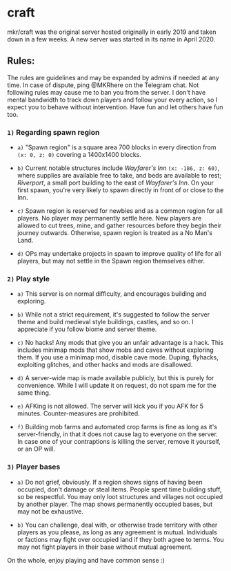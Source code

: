 # craft

mkr/craft was the original server hosted originally in early 2019 and taken down in a few weeks. A new server was started in its name in April 2020.

## Rules:

The rules are guidelines and may be expanded by admins if needed at any time. In case of dispute, ping @MKRhere on the Telegram chat. Not following rules may cause me to ban you from the server. I don't have mental bandwidth to track down players and follow your every action, so I expect you to behave without intervention. Have fun and let others have fun too.

### `1)` Regarding spawn region

- `a)` "Spawn region" is a square area 700 blocks in every direction from `(x: 0, z: 0)` covering a 1400x1400 blocks.

- `b)` Current notable structures include _Wayfarer's Inn_ `(x: -186, z: 60)`, where supplies are available free to take, and beds are available to rest; _Riverport_, a small port building to the east of _Wayfarer's Inn_. On your first spawn, you're very likely to spawn directly in front of or close to the Inn.

- `c)` Spawn region is reserved for newbies and as a common region for all players. No player may permanently settle here. New players are allowed to cut trees, mine, and gather resources before they begin their journey outwards. Otherwise, spawn region is treated as a No Man's Land.

- `d)` OPs may undertake projects in spawn to improve quality of life for all players, but may not settle in the Spawn region themselves either.

### `2)` Play style

- `a)` This server is on normal difficulty, and encourages building and exploring.

- `b)` While not a strict requirement, it's suggested to follow the server theme and build medieval style buildings, castles, and so on. I appreciate if you follow biome and server theme.

- `c)` No hacks! Any mods that give you an unfair advantage is a hack. This includes minimap mods that show mobs and caves without exploring them. If you use a minimap mod, disable cave mode. Duping, flyhacks, exploiting glitches, and other hacks and mods are disallowed.

- `d)` A server-wide map is made available publicly, but this is purely for convenience. While I will update it on request, do not spam me for the same thing.

- `e)` AFKing is not allowed. The server will kick you if you AFK for 5 minutes. Counter-measures are prohibited.

- `f)` Building mob farms and automated crop farms is fine as long as it's server-friendly, in that it does not cause lag to everyone on the server. In case one of your contraptions is killing the server, remove it yourself, or an OP will.

### `3)` Player bases

- `a)` Do not grief, obviously. If a region shows signs of having been occupied, don't damage or steal items. People spent time building stuff, so be respectful. You may only loot structures and villages not occupied by another player. The map shows permanently occupied bases, but may not be exhaustive.

- `b)` You can challenge, deal with, or otherwise trade territory with other players as you please, as long as any agreement is mutual. Individuals or factions may fight over occupied land if they both agree to terms. You may not fight players in their base without mutual agreement.

On the whole, enjoy playing and have common sense :)
